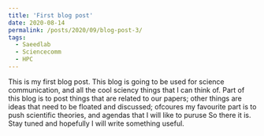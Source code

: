 ```yaml
---
title: 'First blog post'
date: 2020-08-14
permalink: /posts/2020/09/blog-post-3/
tags:
  - Saeedlab
  - Sciencecomm
  - HPC
---
```


This is my first blog post. This blog is going to be used for science communication, and all the cool sciency things that I can think of. 
Part of this blog is to post things that are related to our papers; other things are ideas that need to be floated and discussed; ofcoures my favourite part is to push scientific theories, and agendas that I will like to puruse
So there it is. Stay tuned and hopefully I will write something useful. 
